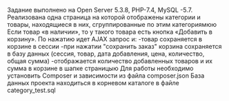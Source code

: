 Задание выполнено на Open Server 5.3.8, PHP-7.4, MySQL -5.7.
Реализована одна страница на которой отображены категории и товары, находящиеся в них, сгруппированные по этим категориямюю
Если товар «в наличии», то у такого товара есть кнопка «Добавить в корзину».
По нажатию идет AJAX запрос и:
-товар сохраняется в корзине в сессии 
-при нажатии "сохранить заказ" корзина сохраняется в базу данных (сессия, товар, дата добавления, цена, количество, общая сумма)
-отображается количество добавленных товаров и их сумма в корзине в шапке страницыю Для работы необходимо установить Composer и зависимости из файла composer.json 
База данных проекта находиться в корневом каталоге в файле category_test.sql
